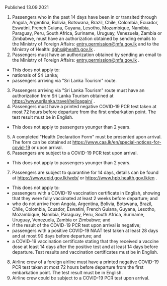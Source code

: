 Published 13.09.2021
1. Passengers who in the past 14 days have been in or transited through Angola, Argentina, Bolivia, Botswana, Brazil, Chile, Colombia, Ecuador, Eswatini, French Guiana, Guyana, Lesotho, Mozambique, Namibia, Paraguay, Peru, South Africa, Suriname, Uruguay, Venezuela, Zambia or Zimbabwe, must have an authorization obtained by sending emails to the Ministry of Foreign Affairs: <a target="_blank" href="mailto:entry.permission@mfa.gov.lk">entry.permission@mfa.gov.lk</a> and to the Ministry of Health: <a target="_blank" href="mailto:dghs@health.gov.lk">dghs@health.gov.lk</a> . 
2. Passengers must have an authorization obtained by sending an email to the Ministry of Foreign Affairs: <a href="mailto:entry.permission@mfa.gov.lk">entry.permission@mfa.gov.lk</a> . 
- This does not apply to:
- nationals of Sri Lanka;
- passengers arriving via "Sri Lanka Tourism" route.
3. Passengers arriving via "Sri Lanka Tourism" route must have an authorization from Sri Lanka Tourism obtained at <a href="https://www.srilanka.travel/helloagain/">https://www.srilanka.travel/helloagain/</a> .
4. Passengers must have a printed negative COVID-19 PCR test taken at most 72 hours before departure from the first embarkation point. The test result must be in English.
- This does not apply to passengers younger than 2 years.
5. A completed "Health Declaration Form" must be presented upon arrival. The form can be obtained at <a href="https://www.caa.lk/en/special-notices-for-covid-19">https://www.caa.lk/en/special-notices-for-covid-19</a> or upon arrival.
6. Passengers are subject to a COVID-19 PCR test upon arrival.
- This does not apply to passengers younger than 2 years.
7. Passengers are subject to quarantine for 14 days, details can be found at <a href="https://www.epid.gov.lk/web/">https://www.epid.gov.lk/web/</a> or <a href="https://www.hpb.health.gov.lk/en">https://www.hpb.health.gov.lk/en</a> .
- This does not apply to:
- passengers with a COVID-19 vaccination certificate in English, showing that they were fully vaccinated at least 2 weeks before departure; and 
- who do not arrive from Angola, Argentina, Bolivia, Botswana, Brazil, Chile, Colombia, Ecuador, Eswatini, French Guiana, Guyana, Lesotho, Mozambique, Namibia, Paraguay, Peru, South Africa, Suriname, Uruguay, Venezuela, Zambia or Zimbabwe; and
- if the result of the COVID-19 PCR test upon arrival is negative;
- passengers with a positive COVID-19 NAAT test taken at least 28 days and at most 90 days before departure; and 
- a COVID-19 vaccination certificate stating that they received a vaccine dose at least 14 days after the positive test and at least 14 days before departure. Test results and vaccination certificates must be in English.
8. Airline crew of a foreign airline must have a printed negative COVID-19 PCR test taken at most 72 hours before departure from the first embarkation point. The test result must be in English.
9. Airline crew could be subject to a COVID-19 PCR test upon arrival. 




